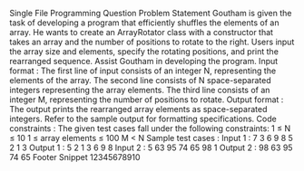 Single File Programming Question
Problem Statement
Goutham is given the task of developing a program that efficiently shuffles the elements of an array. He wants to create an ArrayRotator class with a constructor that takes an array and the number of positions to rotate to the right. Users input the array size and elements, specify the rotating positions, and print the rearranged sequence.
Assist Goutham in developing the program.
Input format :
The first line of input consists of an integer N, representing the elements of the array.
The second line consists of N space-separated integers representing the array elements.
The third line consists of an integer M, representing the number of positions to rotate.
Output format :
The output prints the rearranged array elements as space-separated integers.
Refer to the sample output for formatting specifications.
Code constraints :
The given test cases fall under the following constraints:
1 ≤ N ≤ 10
1 ≤ array elements ≤ 100
M < N
Sample test cases :
Input 1 :
7 3 6 9 8 5 2 1 3
Output 1 :
5 2 1 3 6 9 8
Input 2 :
5 63 95 74 65 98 1
Output 2 :
98 63 95 74 65
Footer Snippet
12345678910
